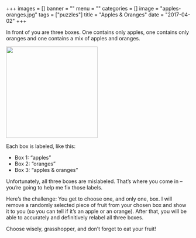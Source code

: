 +++
images = []
banner = ""
menu = ""
categories = []
image = "apples-oranges.jpg"
tags = ["puzzles"]
title = "Apples & Oranges"
date = "2017-04-02"
+++


In front of you are three boxes. One contains only apples, one contains only oranges and one contains a mix of apples and oranges.<!--more-->

<img height="250" src="/img/apples-oranges.jpg">

Each box is labeled, like this:

* Box 1: “apples”
* Box 2: “oranges”
* Box 3: “apples & oranges”

Unfortunately, all three boxes are mislabeled. That’s where you come in – you’re going to help me fix those labels.

Here’s the challenge: You get to choose one, and only one, box. I will remove a randomly selected piece of fruit from your chosen box and show it to you (so you can tell if it’s an apple or an orange). After that, you will be able to accurately and definitively relabel all three boxes.

Choose wisely, grasshopper, and don’t forget to eat your fruit!
